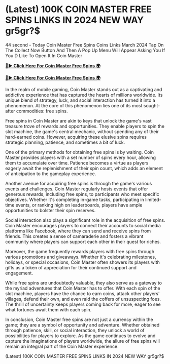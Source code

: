 # (Latest) 100K COIN MASTER FREE SPINS LINKS IN 2024 NEW WAY gr5gr?$

44 second - Today Coin Master Free Spins Coins Links March 2024 Tap On The Collect Now Button And Then A Pop Up Menu Will Appear Asking You If You D Like To Open It In Coin Master

[**🔴► Click Here For Coin Master Free Spins 🌍**](https://sur-prize.online/)

[**🔴► Click Here For Coin Master Free Spins 🌍**](https://sur-prize.online/)
 

In the realm of mobile gaming, Coin Master stands out as a captivating and addictive experience that has captured the hearts of millions worldwide. Its unique blend of strategy, luck, and social interaction has turned it into a phenomenon. At the core of this phenomenon lies one of its most sought-after commodities: free spins.

Free spins in Coin Master are akin to keys that unlock the game's vast treasure trove of rewards and opportunities. They enable players to spin the slot machine, the game's central mechanic, without spending any of their hard-earned coins. However, acquiring these elusive spins requires strategic planning, patience, and sometimes a bit of luck.

One of the primary methods for obtaining free spins is by waiting. Coin Master provides players with a set number of spins every hour, allowing them to accumulate over time. Patience becomes a virtue as players eagerly await the replenishment of their spin count, which adds an element of anticipation to the gameplay experience.

Another avenue for acquiring free spins is through the game's various events and challenges. Coin Master regularly hosts events that offer generous rewards, including free spins, to participants who meet specific objectives. Whether it's completing in-game tasks, participating in limited-time events, or ranking high on leaderboards, players have ample opportunities to bolster their spin reserves.

Social interaction also plays a significant role in the acquisition of free spins. Coin Master encourages players to connect their accounts to social media platforms like Facebook, where they can send and receive spins from friends. This creates a sense of camaraderie and fosters a vibrant community where players can support each other in their quest for riches.

Moreover, the game frequently rewards players with free spins through various promotions and giveaways. Whether it's celebrating milestones, holidays, or special occasions, Coin Master often showers its players with gifts as a token of appreciation for their continued support and engagement.

While free spins are undoubtedly valuable, they also serve as a gateway to the myriad adventures that Coin Master has to offer. With each spin of the slot machine, players have the chance to earn coins, attack other players' villages, defend their own, and even raid the coffers of unsuspecting foes. The thrill of uncertainty keeps players coming back for more, eager to see what fortunes await them with each spin.

In conclusion, Coin Master free spins are not just a currency within the game; they are a symbol of opportunity and adventure. Whether obtained through patience, skill, or social interaction, they unlock a world of possibilities for players to explore. As the game continues to evolve and capture the imaginations of players worldwide, the allure of free spins will remain an integral part of the Coin Master experience.

(Latest) 100K COIN MASTER FREE SPINS LINKS IN 2024 NEW WAY gr5gr?$

